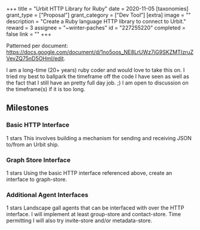 +++
title = "Urbit HTTP Library for Ruby"
date = 2020-11-05
[taxonomies]
grant_type = ["Proposal"]
grant_category = ["Dev Tool"]
[extra]
image = ""
description = "Create a Ruby language HTTP library to connect to Urbit."
reward = 3
assignee = "~winter-paches"
id = "227255220"
completed = false
link = ""
+++

Patterned per document:
https://docs.google.com/document/d/1no5oos_NE8LrUWz7iG9SKZMTIzruZVevZQ75nD5OHmI/edit.

I am a long-time (20+ years) ruby coder and would love to take this on. I tried my best to ballpark the timeframe off the code I have seen as well as the fact that I still have an pretty full day job. ;) I am open to discussion on the timeframe(s) if it is too long.

## Milestones

### Basic HTTP Interface

1 stars
This involves building a mechanism for sending and receiving JSON to/from an Urbit ship.

### Graph Store Interface

1 stars
Using the basic HTTP interface referenced above, create an interface to graph-store.

### Additional Agent Interfaces

1 stars
Landscape gall agents that can be interfaced with over the HTTP interface. I will implement at least group-store and contact-store. Time permitting I will also try invite-store and/or metadata-store.

